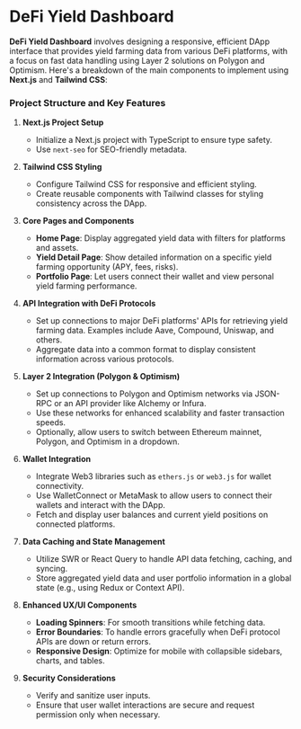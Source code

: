 # DeFi Yield Dashboard

**DeFi Yield Dashboard** involves designing a responsive, efficient DApp interface that provides yield farming data from various DeFi platforms, with a focus on fast data handling using Layer 2 solutions on Polygon and Optimism. Here's a breakdown of the main components to implement using **Next.js** and **Tailwind CSS**:

### Project Structure and Key Features

1. **Next.js Project Setup**
   - Initialize a Next.js project with TypeScript to ensure type safety.
   - Use `next-seo` for SEO-friendly metadata.

2. **Tailwind CSS Styling**
   - Configure Tailwind CSS for responsive and efficient styling.
   - Create reusable components with Tailwind classes for styling consistency across the DApp.

3. **Core Pages and Components**
   - **Home Page**: Display aggregated yield data with filters for platforms and assets.
   - **Yield Detail Page**: Show detailed information on a specific yield farming opportunity (APY, fees, risks).
   - **Portfolio Page**: Let users connect their wallet and view personal yield farming performance.

4. **API Integration with DeFi Protocols**
   - Set up connections to major DeFi platforms' APIs for retrieving yield farming data. Examples include Aave, Compound, Uniswap, and others.
   - Aggregate data into a common format to display consistent information across various protocols.

5. **Layer 2 Integration (Polygon & Optimism)**
   - Set up connections to Polygon and Optimism networks via JSON-RPC or an API provider like Alchemy or Infura.
   - Use these networks for enhanced scalability and faster transaction speeds.
   - Optionally, allow users to switch between Ethereum mainnet, Polygon, and Optimism in a dropdown.

6. **Wallet Integration**
   - Integrate Web3 libraries such as `ethers.js` or `web3.js` for wallet connectivity.
   - Use WalletConnect or MetaMask to allow users to connect their wallets and interact with the DApp.
   - Fetch and display user balances and current yield positions on connected platforms.

7. **Data Caching and State Management**
   - Utilize SWR or React Query to handle API data fetching, caching, and syncing.
   - Store aggregated yield data and user portfolio information in a global state (e.g., using Redux or Context API).

8. **Enhanced UX/UI Components**
   - **Loading Spinners**: For smooth transitions while fetching data.
   - **Error Boundaries**: To handle errors gracefully when DeFi protocol APIs are down or return errors.
   - **Responsive Design**: Optimize for mobile with collapsible sidebars, charts, and tables.

9. **Security Considerations**
   - Verify and sanitize user inputs.
   - Ensure that user wallet interactions are secure and request permission only when necessary.
